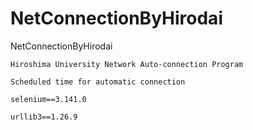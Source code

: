 # NetConnectionByHirodai
NetConnectionByHirodai

    Hiroshima University Network Auto-connection Program

    Scheduled time for automatic connection

    selenium==3.141.0

    urllib3==1.26.9

